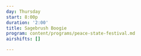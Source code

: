 ```yaml
---
day: Thursday
start: 8:00p
duration: '2:00'
title: Sagebrush Boogie
program: content/programs/peace-state-festival.md
airshifts: []

---
```

